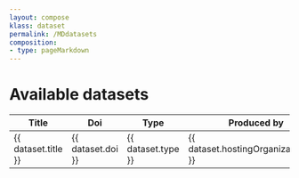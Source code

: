 ```yaml
---
layout: compose
klass: dataset
permalink: /MDdatasets
composition:
- type: pageMarkdown
---
```


<div id="app">
<h1>Available datasets</h1>
<table class="table is-fullwidth is-bordered is-striped">
  <thead>
    <tr>
      <th>Title</th>
      <th>Doi</th>
      <th>Type</th>
      <th>Produced by</th>
    </tr>
  </thead>
  
  <tbody>
    <tr v-for="dataset in datasets" :key="dataset.key">     
      <td><a v-bind:href="'dataset?key='+ dataset.key">{{ dataset.title }}</a></td>
      <td>{{ dataset.doi }}</td>
      <td>{{ dataset.type }}</td>
      <td>{{ dataset.hostingOrganizationTitle }}</td>
    </tr>
  </tbody>
</table>
</div>
<script src="https://cdn.jsdelivr.net/npm/vue@2/dist/vue.js"></script>
<script src="https://cdnjs.cloudflare.com/ajax/libs/axios/0.21.1/axios.min.js"></script>
<script src="custom-datasets.js">
